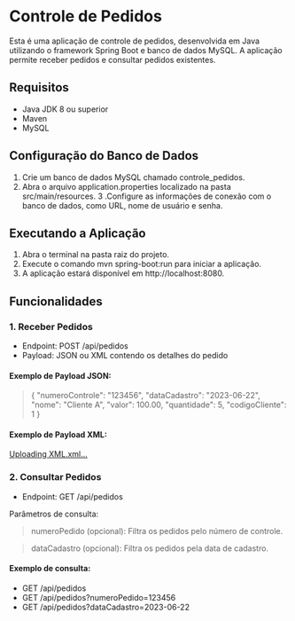 # Controle de Pedidos

Esta é uma aplicação de controle de pedidos, desenvolvida em Java utilizando o framework Spring Boot e banco de dados MySQL. A aplicação permite receber pedidos e consultar pedidos existentes.

## Requisitos
- Java JDK 8 ou superior
- Maven
- MySQL

## Configuração do Banco de Dados

1. Crie um banco de dados MySQL chamado controle_pedidos.
2. Abra o arquivo application.properties localizado na pasta src/main/resources.
3 .Configure as informações de conexão com o banco de dados, como URL, nome de usuário e senha.

## Executando a Aplicação

1. Abra o terminal na pasta raiz do projeto.
2. Execute o comando mvn spring-boot:run para iniciar a aplicação.
3. A aplicação estará disponível em http://localhost:8080.

## Funcionalidades
### 1. Receber Pedidos

- Endpoint: POST /api/pedidos
- Payload: JSON ou XML contendo os detalhes do pedido

 #### Exemplo de Payload JSON: 
 
> {
  "numeroControle": "123456",
  "dataCadastro": "2023-06-22",
  "nome": "Cliente A",
  "valor": 100.00,
  "quantidade": 5,
  "codigoCliente": 1
}

#### Exemplo de Payload XML:

[Uploading XML.xml…]()

### 2. Consultar Pedidos

- Endpoint: GET /api/pedidos

Parâmetros de consulta:

> numeroPedido (opcional): Filtra os pedidos pelo número de controle.

> dataCadastro (opcional): Filtra os pedidos pela data de cadastro.

#### Exemplo de consulta: 
- GET /api/pedidos
- GET /api/pedidos?numeroPedido=123456
- GET /api/pedidos?dataCadastro=2023-06-22
